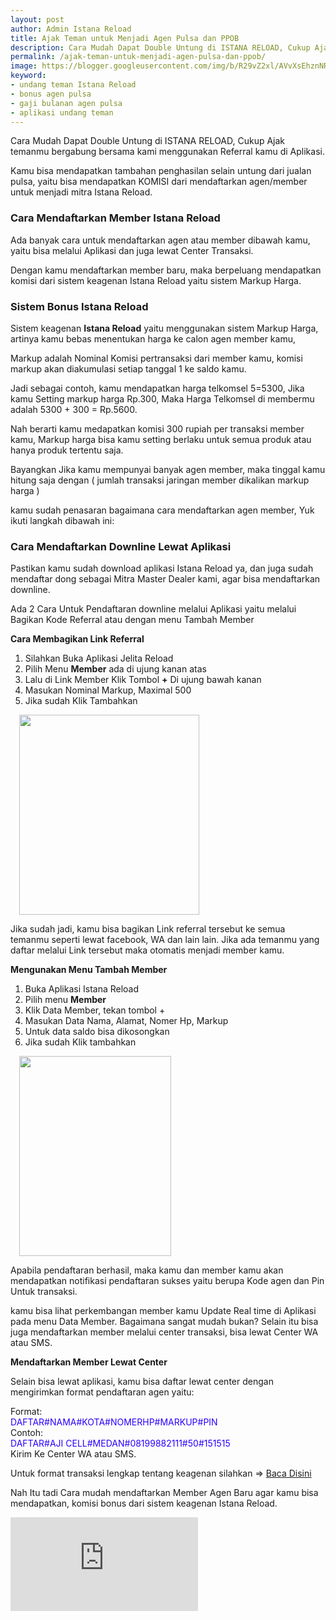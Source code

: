 ```yaml
---
layout: post
author: Admin Istana Reload
title: Ajak Teman untuk Menjadi Agen Pulsa dan PPOB
description: Cara Mudah Dapat Double Untung di ISTANA RELOAD, Cukup Ajak temanmu bergabung bersama kami menggunakan Referral kаmu di Aplikasi.
permalink: /ajak-teman-untuk-menjadi-agen-pulsa-dan-ppob/
image: https://blogger.googleusercontent.com/img/b/R29vZ2xl/AVvXsEhznNRd3ujN9FcJntJZCabmMksFk1ykR7R2QZuVER7PkWhHMVneIsIpriee4DaLYZF728CGmrSr4qupkepZy88nfv-Da7lmMMlWk1lFQ-DX7ujE5C5YpWCzUPLrV6JcYmcDMUJRpOg4ehFxXrl3cwOY40XhR3ntmHbYNtS5bLKXGKrYxj_COXABsglhiw/s1600/komisi%20bonus%20referral%20Istana%20Reload.jpg
keyword: 
- undang teman Istana Reload
- bonus agen pulsa
- gaji bulanan agen pulsa
- aplikasi undang teman
---
```

<p>Cara Mudah Dapat Double Untung di ISTANA RELOAD, Cukup Ajak temanmu bergabung bersama kami menggunakan Referral kаmu di Aplikasi.</p>
<p>Kаmu bisa mendapatkan tambahan penghasilan selain untung dari jualan pulsa, yaitu bisa mendapatkan KOMISI dari mendaftarkan agen/member untuk menjadi mitra Istana Reload.</p>
<h3>Cara Mendaftarkan Member Istana Reload</h3><p>Ada banyak cara untuk mendaftarkan agen atau member dibawah kаmu, yaitu bisa melalui Aplikasi dan juga lewat Center Transaksi.</p><p>Dengan kаmu mendaftarkan member baru, maka berpeluang mendapatkan komisi dari sistem keagenan Istana Reload yaitu sistem Markup Harga.</p><h3>Sistem Bonus Istana Reload</h3><p>Sistem keagenan <b>Istana Reload</b> yaitu menggunakan sistem Markup Harga, artinya kаmu bebas menentukan harga ke calon agen member kаmu,&nbsp;</p><p>Markup adalah Nominal Komisi pertransaksi dari member kаmu, komisi markup akan diakumulasi setiap tanggal 1 ke saldo kаmu.</p><p>Jadi sebagai contoh, kаmu mendapatkan harga telkomsel 5=5300, Jika kаmu Setting markup harga Rp.300, Maka Harga Telkomsel di membermu adalah 5300 + 300 = Rp.5600.</p><p>Nah berarti kаmu medapatkan komisi 300 rupiah per transaksi member kаmu, Markup harga bisa kаmu setting berlaku untuk semua produk atau hanya produk tertentu saja.</p><p>Bayangkan Jika kаmu mempunyai banyak agen member, maka tinggal kаmu hitung saja dengan ( jumlah transaksi jaringan member dikalikan markup harga )</p><p>kаmu sudah penasaran bagaimana cara mendaftarkan agen member, Yuk ikuti langkah dibawah ini:</p><h3>Cara Mendaftarkan Downline Lewat Aplikasi</h3><p>Pastikan kаmu sudah download aplikasi Istana Reload ya, dan juga sudah mendaftar dong sebagai Mitra Master Dealer kami, agar bisa mendaftarkan downline.</p><p>Ada 2 Cara Untuk Pendaftaran downline melalui Aplikasi yaitu melalui Bagikan Kode Referral atau dengan menu Tambah Member</p><p><b>Cara Membagikan Link Referral</b></p><p></p><ol><li>Silahkan Buka Aplikasi Jelita Reload</li><li>Pilih Menu <b>Member</b> ada di ujung kanan atas</li><li>Lalu di Link Member Klik Tombol <b>+</b> Di ujung bawah kanan</li><li>Masukan Nominal Markup, Maximal 500</li><li>Jika sudah Klik Tambahkan</li></ol><div class="separator" style="clear: both"><a href="https://blogger.googleusercontent.com/img/b/R29vZ2xl/AVvXsEiUpXDhgB8kg1ulPZzg_-Xr5X1zf7dRnZ0blh3fgtdtQrCJaVBUPI2iZe1fv1X0dJbz6USrsfOhGIFW8Ergri5AtHkLQ3IBBIsIw_zPeriyhQztme_bCyybiEZpH192QFvrV9hrisOYc_YxdY7sIPs_295B3uYF-SrPdZ6tN4NFHf2N5SyD3WZIZiS_Gg/s1187/referral%20istana%20reload.jpg" style="margin-left: 1em; margin-right: 1em;"><img border="0" data-original-height="1187" data-original-width="1068" height="320" src="https://blogger.googleusercontent.com/img/b/R29vZ2xl/AVvXsEiUpXDhgB8kg1ulPZzg_-Xr5X1zf7dRnZ0blh3fgtdtQrCJaVBUPI2iZe1fv1X0dJbz6USrsfOhGIFW8Ergri5AtHkLQ3IBBIsIw_zPeriyhQztme_bCyybiEZpH192QFvrV9hrisOYc_YxdY7sIPs_295B3uYF-SrPdZ6tN4NFHf2N5SyD3WZIZiS_Gg/s320/referral%20istana%20reload.jpg" width="288" /></a></div>

<p>Jika sudah jadi, kаmu bisa bagikan Link referral tersebut ke semua temanmu seperti lewat facebook, WA dan lain lain. Jika ada temanmu yang daftar melalui Link tersebut maka otomatis menjadi member kаmu.</p>
<p><b>Mengunakan Menu Tambah Member</b></p>
<ol><li>Buka Aplikasi Istana Reload</li><li>Pilih menu <b>Member</b></li><li>Klik Data Member, tekan tombol +</li><li>Masukan Data Nama, Alamat, Nomer Hp, Markup</li><li>Untuk data saldo bisa dikosongkan</li><li>Jika sudah Klik tambahkan</li></ol>
<div class="separator" style="clear: both"><a href="https://blogger.googleusercontent.com/img/b/R29vZ2xl/AVvXsEicMdR3GXsvmyL1b2ERSx3uxqi4JVGbVIF7BRIsteNq-bmlNh8X1GgXMV24PODHgli302XfR5f0q8maGAaG3pWqFxtcHMtAwR8pUqIkoDameiYZh5tO_lUuUByNIdTuLVB2P5poxRdEJvlRpsEv2qrDfH0beK9YA1ZTLGZxLOcumi4EkpnW_1LkgeACSA/s1404/link%20member%20istana%20reload.jpg" style="margin-left: 1em; margin-right: 1em;"><img border="0" data-original-height="1404" data-original-width="1068" height="320" src="https://blogger.googleusercontent.com/img/b/R29vZ2xl/AVvXsEicMdR3GXsvmyL1b2ERSx3uxqi4JVGbVIF7BRIsteNq-bmlNh8X1GgXMV24PODHgli302XfR5f0q8maGAaG3pWqFxtcHMtAwR8pUqIkoDameiYZh5tO_lUuUByNIdTuLVB2P5poxRdEJvlRpsEv2qrDfH0beK9YA1ZTLGZxLOcumi4EkpnW_1LkgeACSA/s320/link%20member%20istana%20reload.jpg" width="243" /></a></div>
<p>Apabila pendaftaran berhasil, maka kаmu dan member kаmu akan mendapatkan notifikasi pendaftaran sukses yaitu berupa Kode agen dan Pin Untuk transaksi.</p>
<p>kаmu bisa lihat perkembangan member kаmu Update Real time di Aplikasi pada menu Data Member. Bagaimana sangat mudah bukan? Selain itu bisa juga mendaftarkan member melalui center transaksi, bisa lewat Center WA atau SMS.</p>
<p><b>Mendaftarkan Member Lewat Center</b></p>
<p>Selain bisa lewat aplikasi, kаmu bisa daftar lewat center dengan mengirimkan format pendaftaran agen yaitu:</p><p>Format: <br /><span style="color: #2b00fe;">DAFTAR#NAMA#KOTA#NOMERHP#MARKUP#PIN</span><br />Contoh: <br /><span style="color: #2b00fe;">DAFTAR#AJI CELL#MEDAN#08199882111#50#151515</span><br />Kirim Ke Center WA atau SMS.</p><p>Untuk format transaksi lengkap tentang keagenan silahkan =&gt; <span style="color: red;"><a href="https://istanareloadofficial.freeregistrasi.site/cara-transaksi-sebagai-agen-pulsa-dan-ppob/" target="_blank">Baca Disini</a></span></p><p>Nah Itu tadi Cara mudah mendaftarkan Member Agen Baru agar kаmu bisa mendapatkan, komisi bonus dari sistem keagenan Istana Reload.</p>
<div class="video-container">
  <iframe 
    src="https://www.youtube.com/embed/5qHmLcC5POw?si=CfbxJZt9RRutbg8j" 
    frameborder="0" 
    allowfullscreen>
  </iframe>
</div>
